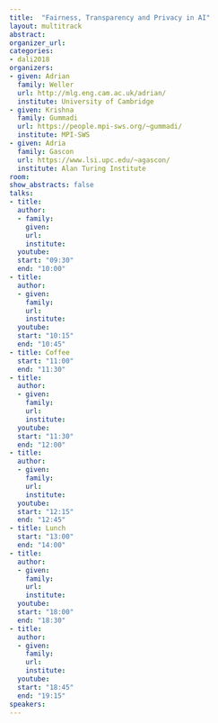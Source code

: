```yaml
---
title:  "Fairness, Transparency and Privacy in AI"
layout: multitrack
abstract: 
organizer_url: 
categories:
- dali2018
organizers:
- given: Adrian 
  family: Weller
  url: http://mlg.eng.cam.ac.uk/adrian/
  institute: University of Cambridge
- given: Krishna
  family: Gummadi
  url: https://people.mpi-sws.org/~gummadi/
  institute: MPI-SWS
- given: Adria
  family: Gascon
  url: https://www.lsi.upc.edu/~agascon/
  institute: Alan Turing Institute
room: 
show_abstracts: false
talks:
- title: 
  author:
  - family: 
    given: 
    url: 
    institute: 
  youtube: 
  start: "09:30"
  end: "10:00" 
- title: 
  author:
  - given: 
    family: 
    url: 
    institute: 
  youtube: 
  start: "10:15"
  end: "10:45" 
- title: Coffee
  start: "11:00"
  end: "11:30"
- title: 
  author: 
  - given: 
    family: 
    url: 
    institute: 
  youtube: 
  start: "11:30"
  end: "12:00" 
- title: 
  author: 
  - given: 
    family: 
    url: 
    institute: 
  youtube: 
  start: "12:15"
  end: "12:45" 
- title: Lunch
  start: "13:00"
  end: "14:00"
- title: 
  author:
  - given: 
    family:
    url: 
    institute: 
  youtube: 
  start: "18:00"
  end: "18:30"
- title: 
  author:
  - given: 
    family:
    url: 
    institute: 
  youtube: 
  start: "18:45"
  end: "19:15"
speakers:
---
```

